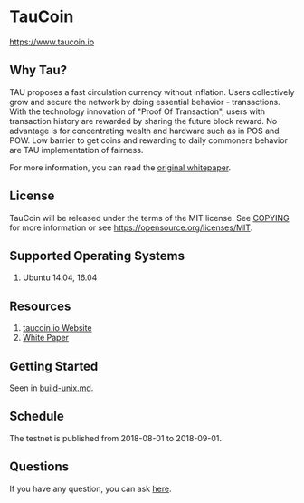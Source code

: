 TauCoin
=====================================
https://www.taucoin.io

Why Tau?
----------------
TAU proposes a fast circulation currency without inflation. Users collectively grow and secure the network by doing essential behavior - transactions. With the technology innovation of "Proof Of Transaction", users with transaction history are rewarded by sharing the future block reward. No advantage is for concentrating wealth and hardware such as in POS and POW. Low barrier to get coins and rewarding to daily commoners behavior are TAU implementation of fairness.

For more information, you can read the
[original whitepaper](https://www.taucoin.io/whitePaper/TAU%20White%20Paper%20v0.1.pdf).

License
---------------

TauCoin will be released under the terms of the MIT license. See [COPYING](COPYING) for more
information or see https://opensource.org/licenses/MIT.

Supported Operating Systems
-------------------
1. Ubuntu 14.04, 16.04

Resources
-------------------
1. [taucoin.io Website](https://www.taucoin.io)
2. [White Paper](https://www.taucoin.io/whitePaper/TAU%20White%20Paper%20v0.1.pdf)

## Getting Started
Seen in [build-unix.md](https://github.com/Tau-Coin/taucoin/blob/master/build-unix.md).

## Schedule
The testnet is published from 2018-08-01 to 2018-09-01.

## Questions
If you have any question, you can ask [here](https://github.com/Tau-Coin/taucoin/issues).



